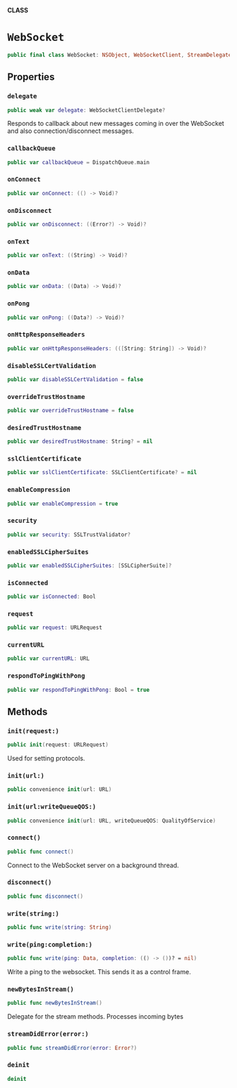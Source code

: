 **CLASS**

# `WebSocket`

```swift
public final class WebSocket: NSObject, WebSocketClient, StreamDelegate, WebSocketStreamDelegate
```

## Properties
### `delegate`

```swift
public weak var delegate: WebSocketClientDelegate?
```

Responds to callback about new messages coming in over the WebSocket
and also connection/disconnect messages.

### `callbackQueue`

```swift
public var callbackQueue = DispatchQueue.main
```

### `onConnect`

```swift
public var onConnect: (() -> Void)?
```

### `onDisconnect`

```swift
public var onDisconnect: ((Error?) -> Void)?
```

### `onText`

```swift
public var onText: ((String) -> Void)?
```

### `onData`

```swift
public var onData: ((Data) -> Void)?
```

### `onPong`

```swift
public var onPong: ((Data?) -> Void)?
```

### `onHttpResponseHeaders`

```swift
public var onHttpResponseHeaders: (([String: String]) -> Void)?
```

### `disableSSLCertValidation`

```swift
public var disableSSLCertValidation = false
```

### `overrideTrustHostname`

```swift
public var overrideTrustHostname = false
```

### `desiredTrustHostname`

```swift
public var desiredTrustHostname: String? = nil
```

### `sslClientCertificate`

```swift
public var sslClientCertificate: SSLClientCertificate? = nil
```

### `enableCompression`

```swift
public var enableCompression = true
```

### `security`

```swift
public var security: SSLTrustValidator?
```

### `enabledSSLCipherSuites`

```swift
public var enabledSSLCipherSuites: [SSLCipherSuite]?
```

### `isConnected`

```swift
public var isConnected: Bool
```

### `request`

```swift
public var request: URLRequest
```

### `currentURL`

```swift
public var currentURL: URL
```

### `respondToPingWithPong`

```swift
public var respondToPingWithPong: Bool = true
```

## Methods
### `init(request:)`

```swift
public init(request: URLRequest)
```

Used for setting protocols.

### `init(url:)`

```swift
public convenience init(url: URL)
```

### `init(url:writeQueueQOS:)`

```swift
public convenience init(url: URL, writeQueueQOS: QualityOfService)
```

### `connect()`

```swift
public func connect()
```

Connect to the WebSocket server on a background thread.

### `disconnect()`

```swift
public func disconnect()
```

### `write(string:)`

```swift
public func write(string: String)
```

### `write(ping:completion:)`

```swift
public func write(ping: Data, completion: (() -> ())? = nil)
```

Write a ping to the websocket. This sends it as a control frame.

### `newBytesInStream()`

```swift
public func newBytesInStream()
```

Delegate for the stream methods. Processes incoming bytes

### `streamDidError(error:)`

```swift
public func streamDidError(error: Error?)
```

### `deinit`

```swift
deinit
```
